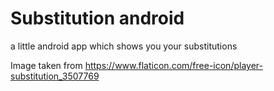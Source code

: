 # Substitution android

a little android app which shows you your substitutions

Image taken from https://www.flaticon.com/free-icon/player-substitution_3507769